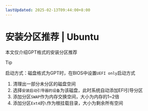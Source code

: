```yaml
---
lastUpdated: 2025-02-13T09:44:00+8:00
---
```


# 安装分区推荐 | Ubuntu

本文仅介绍GPT格式的安装分区推荐

> [!TIP]
> 启动方式：磁盘格式为GPT时，在BIOS中设置`UEFI only`启动方式

1. 清理出一部分未分区的磁盘空间
2. 选择`安装启动引导器的设备`为该磁盘，此时系统自动添加EFI引导分区
3. 添加分区`SWAP`作为内存交换空间，大小为内存的1~2倍
4. 添加分区`Ext4`的`\`作为根挂载目录，大小为剩余所有空间
